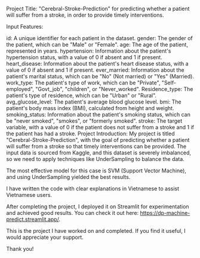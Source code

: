 Project Title: "Cerebral-Stroke-Prediction" for predicting whether a patient will suffer from a stroke, in order to provide timely interventions.

Input Features:

id: A unique identifier for each patient in the dataset.
gender: The gender of the patient, which can be "Male" or "Female".
age: The age of the patient, represented in years.
hypertension: Information about the patient's hypertension status, with a value of 0 if absent and 1 if present.
heart_disease: Information about the patient's heart disease status, with a value of 0 if absent and 1 if present.
ever_married: Information about the patient's marital status, which can be "No" (Not married) or "Yes" (Married).
work_type: The patient's type of work, which can be "Private", "Self-employed", "Govt_job", "children", or "Never_worked".
Residence_type: The patient's type of residence, which can be "Urban" or "Rural".
avg_glucose_level: The patient's average blood glucose level.
bmi: The patient's body mass index (BMI), calculated from height and weight.
smoking_status: Information about the patient's smoking status, which can be "never smoked", "smokes", or "formerly smoked".
stroke: The target variable, with a value of 0 if the patient does not suffer from a stroke and 1 if the patient has had a stroke.
Project Introduction: My project is titled "Cerebral-Stroke-Prediction", with the goal of predicting whether a patient will suffer from a stroke so that timely interventions can be provided. The input data is sourced from Kaggle, and this dataset is severely imbalanced, so we need to apply techniques like UnderSampling to balance the data.

The most effective model for this case is SVM (Support Vector Machine), and using UnderSampling yielded the best results.

I have written the code with clear explanations in Vietnamese to assist Vietnamese users.

After completing the project, I deployed it on Streamlit for experimentation and achieved good results. You can check it out here: https://dp-machine-predict.streamlit.app/.

This is the project I have worked on and completed. If you find it useful, I would appreciate your support.

Thank you!
